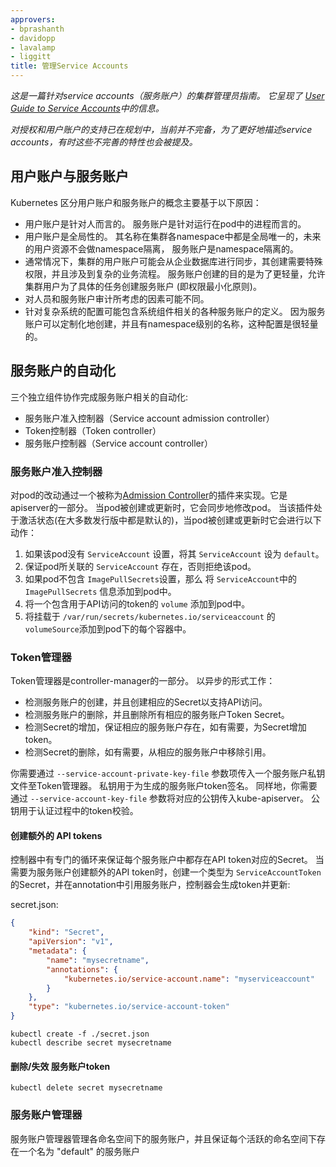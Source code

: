 ```yaml
---
approvers:
- bprashanth
- davidopp
- lavalamp
- liggitt
title: 管理Service Accounts
---
```


*这是一篇针对service accounts（服务账户）的集群管理员指南。  它呈现了 [User Guide to Service Accounts](/docs/user-guide/service-accounts)中的信息。* 

*对授权和用户账户的支持已在规划中，当前并不完备，为了更好地描述service accounts，有时这些不完善的特性也会被提及。*

## 用户账户与服务账户

Kubernetes 区分用户账户和服务账户的概念主要基于以下原因：

  - 用户账户是针对人而言的。  服务账户是针对运行在pod中的进程而言的。
  - 用户账户是全局性的。 其名称在集群各namespace中都是全局唯一的，未来的用户资源不会做namespace隔离，
    服务账户是namespace隔离的。
  - 通常情况下，集群的用户账户可能会从企业数据库进行同步，其创建需要特殊权限，并且涉及到复杂的业务流程。 服务账户创建的目的是为了更轻量，允许集群用户为了具体的任务创建服务账户 (即权限最小化原则)。
  - 对人员和服务账户审计所考虑的因素可能不同。
  - 针对复杂系统的配置可能包含系统组件相关的各种服务账户的定义。 因为服务账户可以定制化地创建，并且有namespace级别的名称，这种配置是很轻量的。

## 服务账户的自动化

三个独立组件协作完成服务账户相关的自动化:

  - 服务账户准入控制器（Service account admission controller）
  - Token控制器（Token controller）
  - 服务账户控制器（Service account controller）

### 服务账户准入控制器

对pod的改动通过一个被称为[Admission Controller](/docs/reference/access-authn-authz/controlling-access)的插件来实现。它是apiserver的一部分。
当pod被创建或更新时，它会同步地修改pod。 当该插件处于激活状态(在大多数发行版中都是默认的)，当pod被创建或更新时它会进行以下动作：

  1. 如果该pod没有 `ServiceAccount` 设置，将其 `ServiceAccount` 设为 `default`。
  2. 保证pod所关联的 `ServiceAccount` 存在，否则拒绝该pod。
  4. 如果pod不包含 `ImagePullSecrets`设置，那么 将 `ServiceAccount`中的`ImagePullSecrets` 信息添加到pod中。
  5. 将一个包含用于API访问的token的 `volume` 添加到pod中。
  6. 将挂载于 `/var/run/secrets/kubernetes.io/serviceaccount` 的 `volumeSource`添加到pod下的每个容器中。

### Token管理器

Token管理器是controller-manager的一部分。 以异步的形式工作：

- 检测服务账户的创建，并且创建相应的Secret以支持API访问。
- 检测服务账户的删除，并且删除所有相应的服务账户Token Secret。
- 检测Secret的增加，保证相应的服务账户存在，如有需要，为Secret增加token。
- 检测Secret的删除，如有需要，从相应的服务账户中移除引用。

你需要通过 `--service-account-private-key-file` 参数项传入一个服务账户私钥文件至Token管理器。 私钥用于为生成的服务账户token签名。
同样地，你需要通过 `--service-account-key-file` 参数将对应的公钥传入kube-apiserver。 公钥用于认证过程中的token校验。

#### 创建额外的 API tokens

控制器中有专门的循环来保证每个服务账户中都存在API token对应的Secret。 当需要为服务账户创建额外的API token时，创建一个类型为 `ServiceAccountToken` 的Secret，并在annotation中引用服务账户，控制器会生成token并更新:

secret.json:

```json
{
    "kind": "Secret",
    "apiVersion": "v1",
    "metadata": {
        "name": "mysecretname",
        "annotations": {
            "kubernetes.io/service-account.name": "myserviceaccount"
        }
    },
    "type": "kubernetes.io/service-account-token"
}
```

```shell
kubectl create -f ./secret.json
kubectl describe secret mysecretname
```

#### 删除/失效 服务账户token

```shell
kubectl delete secret mysecretname
```

### 服务账户管理器

服务账户管理器管理各命名空间下的服务账户，并且保证每个活跃的命名空间下存在一个名为 "default" 的服务账户
